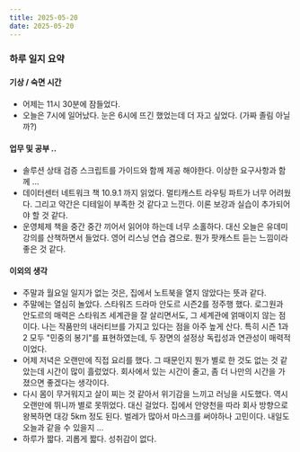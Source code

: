 ```yaml
---
title: 2025-05-20
date: 2025-05-20
---
```


### 하루 일지 요약

#### 기상 / 숙면 시간
- 어제는 11시 30분에 잠들었다.
- 오늘은 7시에 일어났다. 눈은 6시에 뜨긴 했었는데 더 자고 싶었다. (가짜 졸림 아닐까?)

#### 업무 및 공부 ..
- 솔루션 상태 검증 스크립트를 가이드와 함께 제공 해야한다. 이상한 요구사항과 함께 ...
- 데이터센터 네트워크 책 10.9.1 까지 읽었다. 멀티캐스트 라우팅 파트가 너무 어려웠다. 그리고 약간은 디테일이 부족한 것 같다고 느낀다. 이론 보강과 실습이 추가되어야 할 것 같다.
- 운영체제 책을 중간 중간 끼어서 읽어야 하는데 너무 소홀하다. 대신 오늘은 유데미 강의를 산책하면서 들었다. 영어 리스닝 연습 겸으로. 뭔가 팟캐스트 듣는 느낌이라 좋은 것 같다.

#### 이외의 생각
- 주말과 월요일 일지가 없는 것은, 집에서 노트북을 열지 않았다는 뜻과 같다. 
- 주말에는 열심히 놀았다. 스타워즈 드라마 안도르 시즌2를 정주행 했다. 로그원과 안도르의 매력은 스타워즈 세계관을 잘 살리면서도, 그 세계관에 얽매이지 않는 점이다. 나는 작품만의 내러티브를 가지고 있다는 점을 아주 높게 산다. 특히 시즌 1과 2 모두 "민중의 봉기"를 표현하였는데, 두 장면의 설정상 독립성과 연관성이 매력적이었다.
- 어제 저녁은 오랜만에 직접 요리를 했다. 그 때문인지 뭔가 별로 한 것도 없는 것 같았는데 시간이 많이 흘렀었다. 회사에서 있는 시간이 줄고, 좀 더 나만의 시간을 가졌으면 좋겠다는 생각이다. 
- 다시 몸이 무거워지고 살이 찌는 것 같아서 위기감을 느끼고 러닝을 시도했다. 역시 오랜만에 뛰니까 별로 못뛰었다. 대신 걸었다. 집에서 안양천을 따라 회사 방향으로 왕복하면 대강 5km 정도 된다. 벌레가 많아서 마스크를 써야하나 고민이다. 내일도 오늘과 같을 수 있을지 ...
- 하루가 짧다. 괴롭게 짧다. 성취감이 없다.
